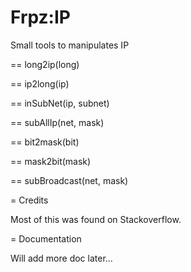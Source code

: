Frpz:IP
=======

Small tools to manipulates IP

== long2ip(long)

== ip2long(ip)

== inSubNet(ip, subnet)

== subAllIp(net, mask)

== bit2mask(bit)

== mask2bit(mask)

== subBroadcast(net, mask)

= Credits

Most of this was found on Stackoverflow.

= Documentation

Will add more doc later...
